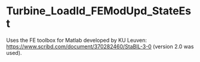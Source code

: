 # Turbine_LoadId_FEModUpd_StateEst

Uses the FE toolbox for Matlab developed by KU Leuven: https://www.scribd.com/document/370282460/StaBIL-3-0 (version 2.0 was used). 
